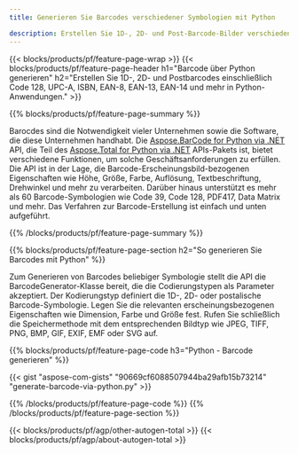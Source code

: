 ```yaml
---
title: Generieren Sie Barcodes verschiedener Symbologien mit Python 

description: Erstellen Sie 1D-, 2D- und Post-Barcode-Bilder verschiedener Symbologien, einschließlich 128 und QR in Python, indem Sie Code mit wenigen Zeilen verwenden 
---
```


{{< blocks/products/pf/feature-page-wrap >}}
{{< blocks/products/pf/feature-page-header h1="Barcode über Python generieren" h2="Erstellen Sie 1D-, 2D- und Postbarcodes einschließlich Code 128, UPC-A, ISBN, EAN-8, EAN-13, EAN-14 und mehr in Python-Anwendungen." >}}

{{% blocks/products/pf/feature-page-summary %}}

Barocdes sind die Notwendigkeit vieler Unternehmen sowie die Software, die diese Unternehmen handhabt. Die [Aspose.BarCode for Python via .NET](https://products.aspose.com/barcode/python-net/) API, die Teil des [Aspose.Total for Python via .NET](https://products.aspose.com/total/python-net/) APIs-Pakets ist, bietet verschiedene Funktionen, um solche Geschäftsanforderungen zu erfüllen. Die API ist in der Lage, die Barcode-Erscheinungsbild-bezogenen Eigenschaften wie Höhe, Größe, Farbe, Auflösung, Textbeschriftung, Drehwinkel und mehr zu verarbeiten. Darüber hinaus unterstützt es mehr als 60 Barcode-Symbologien wie Code 39, Code 128, PDF417, Data Matrix und mehr. Das Verfahren zur Barcode-Erstellung ist einfach und unten aufgeführt.

{{% /blocks/products/pf/feature-page-summary  %}}

{{% blocks/products/pf/feature-page-section  h2="So generieren Sie Barcodes mit Python" %}}

Zum Generieren von Barcodes beliebiger Symbologie stellt die API die BarcodeGenerator-Klasse bereit, die die Codierungstypen als Parameter akzeptiert. Der Kodierungstyp definiert die 1D-, 2D- oder postalische Barcode-Symbologie. Legen Sie die relevanten erscheinungsbezogenen Eigenschaften wie Dimension, Farbe und Größe fest. Rufen Sie schließlich die Speichermethode mit dem entsprechenden Bildtyp wie JPEG, TIFF, PNG, BMP, GIF, EXIF, EMF oder SVG auf.

{{% blocks/products/pf/feature-page-code h3="Python - Barcode generieren" %}}

{{< gist "aspose-com-gists" "90669cf6088507944ba29afb15b73214" "generate-barcode-via-python.py" >}}

{{% /blocks/products/pf/feature-page-code  %}}
{{% /blocks/products/pf/feature-page-section %}}

{{< blocks/products/pf/agp/other-autogen-total >}}
{{< blocks/products/pf/agp/about-autogen-total >}}